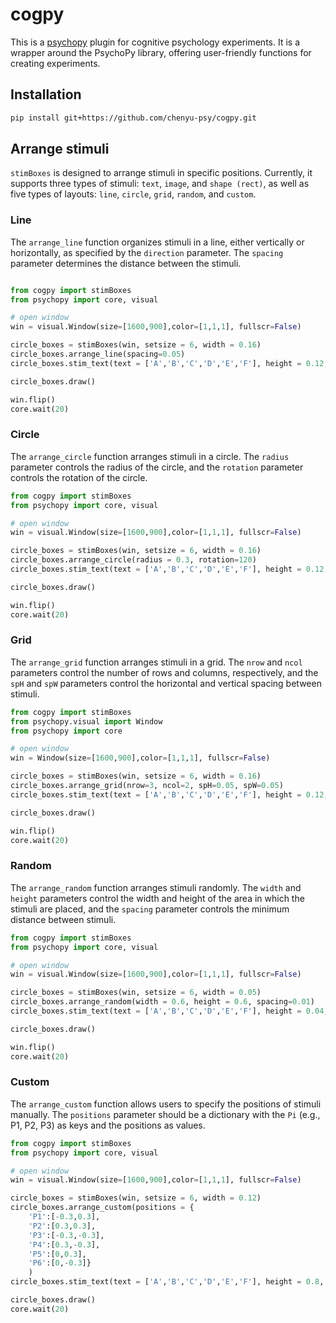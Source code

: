 # cogpy

This is a [psychopy](https://psychopy.org) plugin for cognitive psychology experiments. It is a wrapper around the PsychoPy library, offering user-friendly functions for creating experiments.

## Installation

```bash
pip install git+https://github.com/chenyu-psy/cogpy.git
```

## Arrange stimuli

`stimBoxes` is designed to arrange stimuli in specific positions. Currently, it supports three types of stimuli: `text`, `image`, and `shape (rect)`, as well as five types of layouts: `line`, `circle`, `grid`, `random`, and `custom`.

### Line

The `arrange_line` function organizes stimuli in a line, either vertically or horizontally, as specified by the `direction` parameter. The `spacing` parameter determines the distance between the stimuli.

```python

from cogpy import stimBoxes
from psychopy import core, visual

# open window
win = visual.Window(size=[1600,900],color=[1,1,1], fullscr=False)

circle_boxes = stimBoxes(win, setsize = 6, width = 0.16)
circle_boxes.arrange_line(spacing=0.05)
circle_boxes.stim_text(text = ['A','B','C','D','E','F'], height = 0.12, color="#bababa")

circle_boxes.draw()

win.flip()
core.wait(20)

```

### Circle

The `arrange_circle` function arranges stimuli in a circle. The `radius` parameter controls the radius of the circle, and the `rotation` parameter controls the rotation of the circle.

```python
from cogpy import stimBoxes
from psychopy import core, visual

# open window
win = visual.Window(size=[1600,900],color=[1,1,1], fullscr=False)

circle_boxes = stimBoxes(win, setsize = 6, width = 0.16)
circle_boxes.arrange_circle(radius = 0.3, rotation=120)
circle_boxes.stim_text(text = ['A','B','C','D','E','F'], height = 0.12, color="#bababa")

circle_boxes.draw()

win.flip()
core.wait(20)
```

### Grid

The `arrange_grid` function arranges stimuli in a grid. The `nrow` and `ncol` parameters control the number of rows and columns, respectively, and the `spH` and `spW` parameters control the horizontal and vertical spacing between stimuli.

```python
from cogpy import stimBoxes
from psychopy.visual import Window
from psychopy import core

# open window
win = Window(size=[1600,900],color=[1,1,1], fullscr=False)

circle_boxes = stimBoxes(win, setsize = 6, width = 0.16)
circle_boxes.arrange_grid(nrow=3, ncol=2, spH=0.05, spW=0.05)
circle_boxes.stim_text(text = ['A','B','C','D','E','F'], height = 0.12, color="#bababa")

circle_boxes.draw()

win.flip()
core.wait(20)
```

### Random

The `arrange_random` function arranges stimuli randomly. The `width` and `height` parameters control the width and height of the area in which the stimuli are placed, and the `spacing` parameter controls the minimum distance between stimuli.

```python
from cogpy import stimBoxes
from psychopy import core, visual

# open window
win = visual.Window(size=[1600,900],color=[1,1,1], fullscr=False)

circle_boxes = stimBoxes(win, setsize = 6, width = 0.05)
circle_boxes.arrange_random(width = 0.6, height = 0.6, spacing=0.01)
circle_boxes.stim_text(text = ['A','B','C','D','E','F'], height = 0.04, color="#bababa")

circle_boxes.draw()

win.flip()
core.wait(20)
```

### Custom

The `arrange_custom` function allows users to specify the positions of stimuli manually. The `positions` parameter should be a dictionary with the `Pi` (e.g., P1, P2, P3) as keys and the positions as values.

```python
from cogpy import stimBoxes
from psychopy import core, visual

# open window
win = visual.Window(size=[1600,900],color=[1,1,1], fullscr=False)

circle_boxes = stimBoxes(win, setsize = 6, width = 0.12)
circle_boxes.arrange_custom(positions = {
    'P1':[-0.3,0.3],
    'P2':[0.3,0.3],
    'P3':[-0.3,-0.3],
    'P4':[0.3,-0.3],
    'P5':[0,0.3],
    'P6':[0,-0.3]}
    )
circle_boxes.stim_text(text = ['A','B','C','D','E','F'], height = 0.8, color="#bababa")

circle_boxes.draw()
core.wait(20)
```